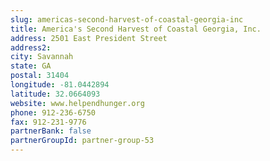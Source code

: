 ```yaml
---
slug: americas-second-harvest-of-coastal-georgia-inc
title: America's Second Harvest of Coastal Georgia, Inc.
address: 2501 East President Street
address2: 
city: Savannah
state: GA
postal: 31404
longitude: -81.0442894
latitude: 32.0664093
website: www.helpendhunger.org
phone: 912-236-6750
fax: 912-231-9776
partnerBank: false
partnerGroupId: partner-group-53
---
```


